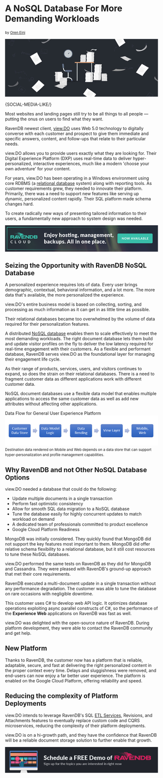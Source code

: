 # A NoSQL Database For More Demanding Workloads
<small>by <a href="mailto:ayende@ayende.com">Oren Eini</a></small>

<div class="article-img figure text-center">
  <img src="images/nosql-database-creates-personal-experience-for-every-user.jpg" alt="A NoSQL Database For More Demanding Workloads" class="img-responsive img-thumbnail">
</div>

{SOCIAL-MEDIA-LIKE/}

Most websites and landing pages still try to be all things to all people — putting the onus on users to find what they want.

RavenDB newest client, <a href="https://view.do" target="_blank" rel="nofollow">view.DO</a> uses Web 5.0 technology to digitally converse with each customer and prospect to give them immediate and specific answers, content, and follow-ups that relate to their particular needs.

view.DO allows you to provide users exactly what they are looking for. Their Digital Experience Platform (DXP) uses real-time data to deliver hyper-personalized, interactive experiences, much like a modern 'choose your own adventure' for your content.

For years, view.DO has been operating in a Windows environment using core RDBMS (a <a href="https://en.wikipedia.org/wiki/Relational_database" target="_blank" rel="nofollow">relational database</a> system) along with reporting tools. As customer requirements grew, they needed to innovate their platform. Primarily, there was a need to support new features like serving up dynamic, personalized content rapidly. Their SQL platform made schema changes hard.

To create radically new ways of presenting tailored information to their users, a fundamentally new approach to system design was needed.

<div class="margin-bottom">
    <a href="https://cloud.ravendb.net"><img src="images/ravendb-cloud.png" class="img-responsive m-0-auto" alt="Managed Cloud Hosting"/></a>
</div>

## Seizing the Opportunity with RavenDB NoSQL Database

A personalized experience requires lots of data. Every user brings demographic, contextual, behavioral information, and a lot more. The more data that's available, the more personalized the experience.

view.DO's entire business model is based on collecting, sorting, and processing as much information as it can get in as little time as possible.

Their relational databases became too overwhelmed by the volume of data required for their personalization features.

A distributed [NoSQL database](https://ravendb.net/articles/ravendb-best-nosql-database-example-for-startups) enables them to scale effectively to meet the most demanding workloads. The right document database lets them build and update visitor profiles on the fly to deliver the low latency required for real-time engagement with their customers. As a flexible and performant database, RavenDB serves view.DO as the foundational layer for managing their engagement life cycle.

As their range of products, services, users, and visitors continues to expand, so does the strain on their relational databases. There is a need to fragment customer data as different applications work with different customer data.

NoSQL document databases use a flexible data model that enables multiple applications to access the same customer data as well as add new attributes without affecting other applications.

Data Flow for General User Experience Platform
![Data Flow for General User Experience Platform](images/data-flow-for-general-user-experience-platform.jpg)
<small>Destination data rendered on Mobile and Web depends on a data store that can support hyper-personalization and profile management capabilities.</small>

## Why RavenDB and not Other NoSQL Database Options
view.DO needed a database that could do the following:
<ul>
    <li>Update multiple documents in a single transaction</li>
    <li class="margin-top-sm">Perform fast optimistic consistency</li>
    <li class="margin-top-sm">Allow for smooth SQL data migration to a NoSQL database</li>
    <li class="margin-top-sm">Tune the database easily for highly concurrent updates to match workload on demand</li>
    <li class="margin-top-sm">A dedicated team of professionals committed to product excellence</li>
    <li class="margin-top-sm">Google Cloud Platform Readiness</li>
</ul>

MongoDB was initially considered. They quickly found that MongoDB did not support the key features most important to them. MongoDB did offer relative schema flexibility to a relational database, but it still cost resources to tune these NoSQL databases.

view.DO performed the same tests on RavenDB as they did for MongoDB and Cassandra. They were pleased with RavenDB's ground-up approach that met their core requirements.

RavenDB executed a multi-document update in a single transaction without any performance degradation. The customer was able to tune the database on rare occasions with negligible downtime.

This customer uses C# to develop web API logic. It optimizes database operations exploiting async parallel constructs of C#, so the performance of the **Experience Web** applications on RavenDB was fast as well.

view.DO was delighted with the open-source nature of RavenDB. During platform development, they were able to contact the RavenDB community and get help.

## New Platform

Thanks to RavenDB, the customer now has a platform that is reliable, adaptable, secure, and fast at delivering the right personalized content in the proper context every time. Delays and sluggishness were removed, and end-users can now enjoy a far better user experience. The platform is enabled on the Google Cloud Platform, offering reliability and speed.

## Reducing the complexity of Platform Deployments

view.DO intends to leverage RavenDB's SQL [ETL Services](https://ravendb.net/why-ravendb/integration-with-relational-databases), Revisions, and Attachments features to eventually replace custom code and CQRS microservices, reducing the complexity of their platform deployments.

view.DO is on a hi-growth path, and they have the confidence that RavenDB will be a reliable document storage solution to further enable that growth.

<div>
    <a href="https://ravendb.net/live-demo"><img src="images/live-demo-banner.jpg" class="img-responsive m-0-auto" alt="Schedule a FREE Demo of RavenDB"/></a>
</div>

